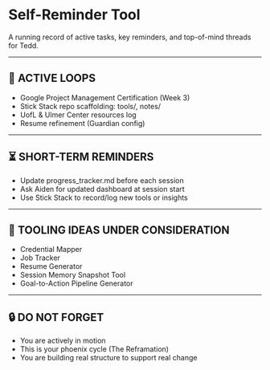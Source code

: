 # Self-Reminder Tool
A running record of active tasks, key reminders, and top-of-mind threads for Tedd.

---

## 📌 ACTIVE LOOPS
- Google Project Management Certification (Week 3)
- Stick Stack repo scaffolding: tools/, notes/
- UofL & Ulmer Center resources log
- Resume refinement (Guardian config)

---

## ⏳ SHORT-TERM REMINDERS
- Update progress_tracker.md before each session
- Ask Aiden for updated dashboard at session start
- Use Stick Stack to record/log new tools or insights

---

## 🧱 TOOLING IDEAS UNDER CONSIDERATION
- Credential Mapper
- Job Tracker
- Resume Generator
- Session Memory Snapshot Tool
- Goal-to-Action Pipeline Generator

---

## 🔒 DO NOT FORGET
- You are actively in motion
- This is your phoenix cycle (The Reframation)
- You are building real structure to support real change
